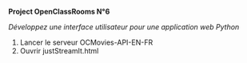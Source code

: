 **Project OpenClassRooms N°6**

*Développez une interface utilisateur pour une application web Python*


1) Lancer le serveur OCMovies-API-EN-FR
2) Ouvrir justStreamIt.html

